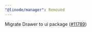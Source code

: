 ```yaml
---
"@linode/manager": Removed
---
```


Migrate Drawer to ui package ([#11789](https://github.com/linode/manager/pull/11789))
